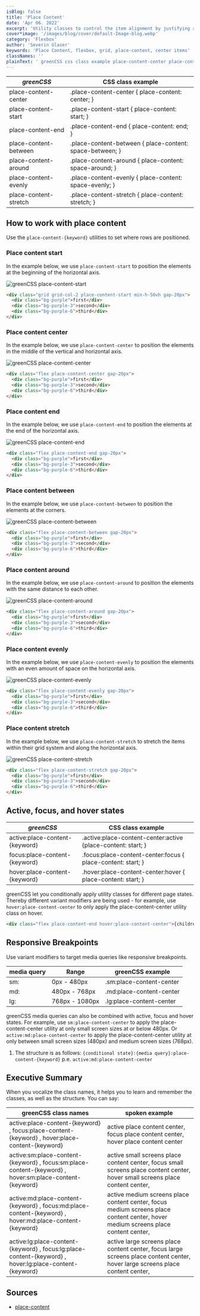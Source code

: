 ```yaml
---
isBlog: false
title: 'Place Content'
date: 'Apr 06. 2022'
excerpt: 'Utility classes to control the item alignment by justifying and aligning it.'
cover*image: '/images/blog/cover/default-Image-blog.webp'
category: 'Flexbox'
author: 'Severin Glaser'
keywords: 'Place Content, flexbox, grid, place-content, center items'
classNames: ''
plainText: ' greenCSS css class example place-content-center place-content-center place-content: center; place-content-start place-content-start place-content: start; place-content-end place-content-end place-content: end; place-content-between place-content-between place-content: space-between; place-content-around place-content-around place-content: space-around; place-content-evenly place-content-evenly place-content: space-evenly; place-content-stretch place-content-stretch place-content: stretch; how to work with place content use the `place-content keyword ` utilities to set where rows are positioned place content start in the example below we use `place-content-start` to position the elements at the beginning of the horizontal axis ! greenCSS place-content-start images docs flex place-content-start webp?style=centerme  place content center in the example below we use `place-content-center` to position the elements in the middle of the vertical and horizontal axis ! greenCSS place-content-center images docs flex place-content-center webp?style=centerme  place content end in the example below we use `place-content-end` to position the elements at the end of the horizontal axis ! greenCSS place-content-end images docs flex place-content-end webp?style=centerme  place content between in the example below we use `place-content-between` to position the elements at the corners ! greenCSS place-content-between images docs flex place-content-between webp?style=centerme  place content around in the example below we use `place-content-around` to position the elements with the same distance to each other ! greenCSS place-content-around images docs flex place-content-around webp?style=centerme  place content evenly in the example below we use `place-content-evenly` to position the elements with an even amount of space on the horizontal axis ! greenCSS place-content-evenly images docs flex place-content-evenly webp?style=centerme  place content stretch in the example below we use `place-content-stretch` to stretch the items within their grid system and along the horizontal axis ! greenCSS place-content-stretch images docs flex place-content-stretch webp?style=centerme  active focus and hover states greenCSS css class example active:place-content keyword active :place-content-center:active place-content: start; focus:place-content keyword focus :place-content-center:focus place-content: start; hover:place-content keyword hover :place-content-center:hover place-content: start; greenCSS let you conditionally apply utility classes for different page states thereby different variant modifiers are being used for example use `hover:place-content-center` to only apply the place-content-center utility class on hover  responsive breakpoints use variant modifiers to target media queries like responsive breakpoints media query range greenCSS example sm: 0px 480px sm:place-content-center md: 480px 768px md:place-content-center lg: 768px 1080px lg:place-content-center greenCSS media queries can also be combined with active focus and hover states for example use `sm:place-content-center` to apply the place-content-center utility at only small screen sizes at or below 480px or `active:md:place-content-center` to apply the place-content-center utility at only between small screen sizes 480px and medium screen sizes 768px 1 the structure is as follows: ` conditional state : media query :place-content keyword ` p e `active:md:place-content-center` executive summary when you vocalize the class names it helps you to learn and remember the classes as well as the structure you can say: greenCSS class names spoken example active:place-content keyword focus:place-content keyword hover:place-content keyword active place content center focus place content center hover place content center active:sm:place-content keyword focus:sm:place-content keyword hover:sm:place-content keyword active small screens place content center focus small screens place content center hover small screens place content center active:md:place-content keyword focus:md:place-content keyword hover:md:place-content keyword active medium screens place content center focus medium screens place content center hover medium screens place content center active:lg:place-content keyword focus:lg:place-content keyword hover:lg:place-content keyword active large screens place content center focus large screens place content center hover large screens place content center sources place-content https: developer mozilla org en-us docs web css place-content '
---
```


| _greenCSS_            | CSS class example                                        |
| --------------------- | -------------------------------------------------------- |
| place-content-center  | .place-content-center { place-content: center; }         |
| place-content-start   | .place-content-start { place-content: start; }           |
| place-content-end     | .place-content-end { place-content: end; }               |
| place-content-between | .place-content-between { place-content: space-between; } |
| place-content-around  | .place-content-around { place-content: space-around; }   |
| place-content-evenly  | .place-content-evenly { place-content: space-evenly; }   |
| place-content-stretch | .place-content-stretch { place-content: stretch; }       |

## How to work with place content

Use the `place-content-{keyword}` utilities to set where rows are positioned.

### Place content start

In the example below, we use `place-content-start` to position the elements at the beginning of the horizontal axis.

![greenCSS place-content-start](/images/docs/flex/place-content-start.webp?style=centerme)

```html
<div class="grid grid-col-2 place-content-start min-h-50vh gap-20px">
  <div class="bg-purple">first</div>
  <div class="bg-purple-3">second</div>
  <div class="bg-purple-6">third</div>
</div>
```

### Place content center

In the example below, we use `place-content-center` to position the elements in the middle of the vertical and horizontal axis.

![greenCSS place-content-center](/images/docs/flex/place-content-center.webp?style=centerme)

```html
<div class="flex place-content-center gap-20px">
  <div class="bg-purple">first</div>
  <div class="bg-purple-3">second</div>
  <div class="bg-purple-6">third</div>
</div>
```

### Place content end

In the example below, we use `place-content-end` to position the elements at the end of the horizontal axis.

![greenCSS place-content-end](/images/docs/flex/place-content-end.webp?style=centerme)

```html
<div class="flex place-content-end gap-20px">
  <div class="bg-purple">first</div>
  <div class="bg-purple-3">second</div>
  <div class="bg-purple-6">third</div>
</div>
```

### Place content between

In the example below, we use `place-content-between` to position the elements at the corners.

![greenCSS place-content-between](/images/docs/flex/place-content-between.webp?style=centerme)

```html
<div class="flex place-content-between gap-20px">
  <div class="bg-purple">first</div>
  <div class="bg-purple-3">second</div>
  <div class="bg-purple-6">third</div>
</div>
```

### Place content around

In the example below, we use `place-content-around` to position the elements with the same distance to each other.

![greenCSS place-content-around](/images/docs/flex/place-content-around.webp?style=centerme)

```html
<div class="flex place-content-around gap-20px">
  <div class="bg-purple">first</div>
  <div class="bg-purple-3">second</div>
  <div class="bg-purple-6">third</div>
</div>
```

### Place content evenly

In the example below, we use `place-content-evenly` to position the elements with an even amount of space on the horizontal axis.

![greenCSS place-content-evenly](/images/docs/flex/place-content-evenly.webp?style=centerme)

```html
<div class="flex place-content-evenly gap-20px">
  <div class="bg-purple">first</div>
  <div class="bg-purple-3">second</div>
  <div class="bg-purple-6">third</div>
</div>
```

### Place content stretch

In the example below, we use `place-content-stretch` to stretch the items within their grid system and along the horizontal axis.

![greenCSS place-content-stretch](/images/docs/flex/place-content-stretch.webp?style=centerme)

```html
<div class="flex place-content-stretch gap-20px">
  <div class="bg-purple">first</div>
  <div class="bg-purple-3">second</div>
  <div class="bg-purple-6">third</div>
</div>
```

## Active, focus, and hover states

| _greenCSS_                     | CSS class example                                             |
| ------------------------------ | ------------------------------------------------------------- |
| active:place-content-{keyword} | .active\:place-content-center:active {place-content: start; } |
| focus:place-content-{keyword}  | .focus\:place-content-center:focus { place-content: start; }  |
| hover:place-content-{keyword}  | .hover\:place-content-center:hover { place-content: start; }  |

greenCSS let you conditionally apply utility classes for different page states. Thereby different variant modifiers are being used - for example, use `hover:place-content-center` to only apply the place-content-center utility class on hover.

```html
<div class="flex place-content-end hover:place-content-center">{children}</div>
```

## Responsive Breakpoints

Use variant modifiers to target media queries like responsive breakpoints.

| media query | Range          | greenCSS example         |
| ----------- | -------------- | ------------------------ |
| sm:         | 0px - 480px    | .sm:place-content-center |
| md:         | 480px - 768px  | .md:place-content-center |
| lg:         | 768px - 1080px | .lg:place-content-center |

greenCSS media queries can also be combined with active, focus and hover states. For example, use `sm:place-content-center` to apply the place-content-center utility at only small screen sizes at or below 480px. Or `active:md:place-content-center` to apply the place-content-center utility at only between small screen sizes (480px) and medium screen sizes (768px).

1. The structure is as follows: `{conditional state}:{media query}:place-content-{keyword}` p.e. `active:md:place-content-center`

## Executive Summary

When you vocalize the class names, it helps you to learn and remember the classes, as well as the structure. You can say:

| greenCSS class names                                                                                    | spoken example                                                                                                                    |
| ------------------------------------------------------------------------------------------------------- | --------------------------------------------------------------------------------------------------------------------------------- |
| active:place-content-{keyword} , focus:place-content-{keyword} , hover:place-content-{keyword}          | active place content center, focus place content center, hover place content center                                               |
| active:sm:place-content-{keyword} , focus:sm:place-content-{keyword} , hover:sm:place-content-{keyword} | active small screens place content center, focus small screens place content center, hover small screens place content center,    |
| active:md:place-content-{keyword} , focus:md:place-content-{keyword} , hover:md:place-content-{keyword} | active medium screens place content center, focus medium screens place content center, hover medium screens place content center, |
| active:lg:place-content-{keyword} , focus:lg:place-content-{keyword} , hover:lg:place-content-{keyword} | active large screens place content center, focus large screens place content center, hover large screens place content center,    |

## Sources

- [place-content](https://developer.mozilla.org/en-US/docs/Web/CSS/place-content)
